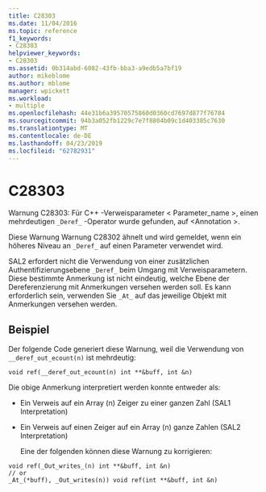 ```yaml
---
title: C28303
ms.date: 11/04/2016
ms.topic: reference
f1_keywords:
- C28303
helpviewer_keywords:
- C28303
ms.assetid: 0b314abd-6082-43fb-bba3-a9edb5a7bf19
author: mikeblome
ms.author: mblome
manager: wpickett
ms.workload:
- multiple
ms.openlocfilehash: 44e31b6a39570575860d0360cd7697d877f76784
ms.sourcegitcommit: 94b3a052fb1229c7e7f8804b09c1d403385c7630
ms.translationtype: MT
ms.contentlocale: de-DE
ms.lasthandoff: 04/23/2019
ms.locfileid: "62782931"
---
```

# <a name="c28303"></a>C28303
Warnung C28303: Für C++ -Verweisparameter < Parameter_name >, einen mehrdeutigen `_Deref_` -Operator wurde gefunden, auf \<Annotation >.

 Diese Warnung Warnung C28302 ähnelt und wird gemeldet, wenn ein höheres Niveau an `_Deref_` auf einen Parameter verwendet wird.

 SAL2 erfordert nicht die Verwendung von einer zusätzlichen Authentifizierungsebene `_Deref_` beim Umgang mit Verweisparametern. Diese bestimmte Anmerkung ist nicht eindeutig, welche Ebene der Dereferenzierung mit Anmerkungen versehen werden soll. Es kann erforderlich sein, verwenden Sie `_At_` auf das jeweilige Objekt mit Anmerkungen versehen werden.

## <a name="example"></a>Beispiel
 Der folgende Code generiert diese Warnung, weil die Verwendung von `__deref_out_ecount(n)` ist mehrdeutig:

```
void ref(__deref_out_ecount(n) int **&buff, int &n)
```

 Die obige Anmerkung interpretiert werden konnte entweder als:

- Ein Verweis auf ein Array (n) Zeiger zu einer ganzen Zahl (SAL1 Interpretation)

- Ein Verweis auf einen Zeiger auf ein Array (n) ganze Zahlen (SAL2 Interpretation)

  Eine der folgenden können diese Warnung zu korrigieren:

```
void ref(_Out_writes_(n) int **&buff, int &n)
// or
_At_(*buff), _Out_writes(n)) void ref(int **&buff, int &n)
```